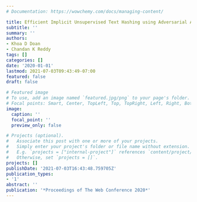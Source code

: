 ```yaml
---
# Documentation: https://wowchemy.com/docs/managing-content/

title: Efficient Implicit Unsupervised Text Hashing using Adversarial Autoencoder
subtitle: ''
summary: ''
authors:
- Khoa D Doan
- Chandan K Reddy
tags: []
categories: []
date: '2020-01-01'
lastmod: 2021-07-03T09:43:49-07:00
featured: false
draft: false

# Featured image
# To use, add an image named `featured.jpg/png` to your page's folder.
# Focal points: Smart, Center, TopLeft, Top, TopRight, Left, Right, BottomLeft, Bottom, BottomRight.
image:
  caption: ''
  focal_point: ''
  preview_only: false

# Projects (optional).
#   Associate this post with one or more of your projects.
#   Simply enter your project's folder or file name without extension.
#   E.g. `projects = ["internal-project"]` references `content/project/deep-learning/index.md`.
#   Otherwise, set `projects = []`.
projects: []
publishDate: '2021-07-03T16:43:48.759705Z'
publication_types:
- '1'
abstract: ''
publication: '*Proceedings of The Web Conference 2020*'
---
```

